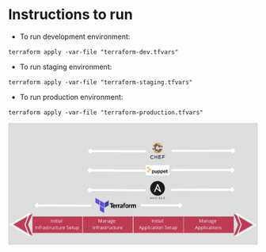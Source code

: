 
# Instructions to run

* To run development environment:

```
terraform apply -var-file "terraform-dev.tfvars"
```

* To run staging environment:

```
terraform apply -var-file "terraform-staging.tfvars"
```

* To run production environment:

```
terraform apply -var-file "terraform-production.tfvars"
```

![terraform image](./doc/terraform.jpg)
